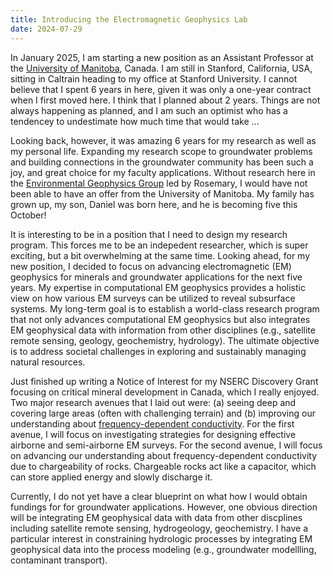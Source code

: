 ```yaml
---
title: Introducing the Electromagnetic Geophysics Lab
date: 2024-07-29
---
```

In January 2025, I am starting a new position as an Assistant Professor at the [University of Manitoba](https://umanitoba.ca/), Canada.
I am still in Stanford, California, USA, sitting in Caltrain heading to my office at Stanford University. 
I cannot believe that I spent 6 years in here, given it was only a one-year contract when I first moved here. 
I think that I planned about 2 years. Things are not always happening as planned, and I am such an optimist who has a tendencey to undestimate how much time that would take ...

Looking back, however, it was amazing 6 years for my research as well as my personal life. Expanding my research scope to groundwater problems and building connections in the groundwater community has been such a joy, and great choice for my faculty applications. Without research here in the [Environmental Geophysics Group](https://enviro.stanford.edu) led by Rosemary, I would have not been able to have an offer from the University of Manitoba. My family has grown up, my son, Daniel was born here, and he is becoming five this October!

It is interesting to be in a position that I need to design my research program. This forces me to be an indepedent researcher, which is super exciting, but a bit overwhelming at the same time.
Looking ahead, for my new position, I decided to focus on advancing electromagnetic (EM) geophysics for minerals and groundwater applications for the next five years. My expertise in computational EM geophysics provides a holistic view on how various EM surveys can be utilized to reveal subsurface systems. My long-term goal is to establish a world-class research program that not only advances computational EM geophysics but also integrates EM geophysical data with information from other disciplines (e.g., satellite remote sensing, geology, geochemistry, hydrology). The ultimate objective is to address societal challenges in exploring and sustainably managing natural resources.

Just finished up writing a Notice of Interest for my NSERC Discovery Grant focusing on critical mineral development in Canada, which I really enjoyed. Two major research avenues that I laid out were: (a) seeing deep and covering large areas (often with challenging terrain) and (b) improving our understanding about [frequency-dependent conductivity](https://em.geosci.xyz/content/physical_properties/electrical_conductivity/index.html#chargeability-and-frequency-dependence). For the first avenue, I will focus on investigating strategies for designing effective airborne and semi-airborne EM surveys. For the second avenue, I will focus on advancing our understanding about frequency-dependent conductivity due to chargeability of rocks. Chargeable rocks act like a capacitor, which can store applied energy and slowly discharge it.

Currently, I do not yet have a clear blueprint on what how I would obtain fundings for for groundwater applications. However, one obvious direction will be integrating EM geophysical data with data from other discplines including satellite remote sensing, hydrogeology, geochemistry. I have a particular interest in constraining hydrologic processes by integrating EM geophysical data into the process modeling (e.g., groundwater modellling, contaminant transport). 


<!-- This website serves as a portfolio of our research and also as a guide for members and collaborators. -->
<!-- We are strong believers that the scientific process needs to be more open, collaborative, reproducible, and inclusive.
As such, we have high expectations not only for the results of our work, but also for how it is done.
Our lab manual provides detailed
information, like our code of conduct and
what collaborators can expect from us (and what we expect from them).
The manual is based on the excellent [Lab Carpentry](http://labcarpentry.org/)
blueprints. -->


<!-- In August 2019, I started a new position as Lecturer in Geophysics at the
[University of Liverpool](https://www.liverpool.ac.uk/earth-ocean-and-ecological-sciences/).
As part of this transition, I've had to think about my research in a broader context and
analyse what sets it apart.
Since the lab's research will mainly focus on method development,
the range of actual scientific applications that we could potentially work on is broad.
Unfortunately, this makes coming up with a lab name rather difficult.

The constant thing throughout my career has been the fact that "computational thinking"
is at the heart of everything I do:
from potential-field inversion to
forward modeling.
After much brainstorming, *"Computer-Oriented Geoscience"* seems to accurately describe
the type of research we do here:
**we apply computational methods to solve problems in geoscience**.

As a direct consequence, we also develop and maintain
several open-source projects that supports our research and implement the
methods that we develop.
Our language of choice is Python and we have years of expertise in modern and
collaborative software development.
We are a small group at the moment (only 2 members) but I'm hoping to grow
with time.

This website serves as a portfolio of our research and also as a guide for
members and collaborators.
We are strong believers that the scientific process needs to be more open,
collaborative, reproducible, and inclusive.
As such, we have high expectations not only for the results of our work, but also for
how it is done.
Our lab manual provides detailed
information, like our code of conduct and
what collaborators can expect from us (and what we expect from them).
The manual is based on the excellent [Lab Carpentry](http://labcarpentry.org/)
blueprints.

We are eager to establish collaborations with applied scientists who have interesting
problems that could benefit from our computational and numerical modeling skills.
Get in touch if that sounds like you! -->

